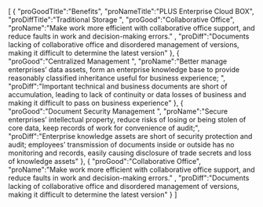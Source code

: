 [
	{
		"proGoodTitle":"Benefits",
		"proNameTitle":"PLUS Enterprise Cloud BOX",
		"proDiffTitle":"Traditional Storage ",
		"proGood":"Collaborative Office",
		"proName":"Make work more efficient with collaborative office support, and reduce faults in work and decision-making errors." ,
		"proDiff":"Documents lacking of collaborative office and disordered management of versions, making it difficult to determine the latest version"
	},
	{
		"proGood":"Centralized Management ",
		"proName":"Better manage enterprises’ data assets, form an enterprise knowledge base to provide reasonably classified inheritance useful for business experience; ",
		"proDiff":"Important technical and business documents are short of accumulation, leading to lack of continuity or data losses of business and making it difficult to pass on business experience"
	},
	{
		"proGood":"Document Security Management ",
		"proName":"Secure enterprises’ intellectual property, reduce risks of losing or being stolen of core data, keep records of work for convenience of audit;",
		"proDiff":"Enterprise knowledge assets are short of security protection and audit; employees’ transmission of documents inside or outside has no monitoring and records, easily causing disclosure of trade secrets and loss of knowledge assets"
	},
	{
		"proGood":"Collaborative Office",
		"proName":"Make work more efficient with collaborative office support, and reduce faults in work and decision-making errors." ,
		"proDiff":"Documents lacking of collaborative office and disordered management of versions, making it difficult to determine the latest version"
	}
]